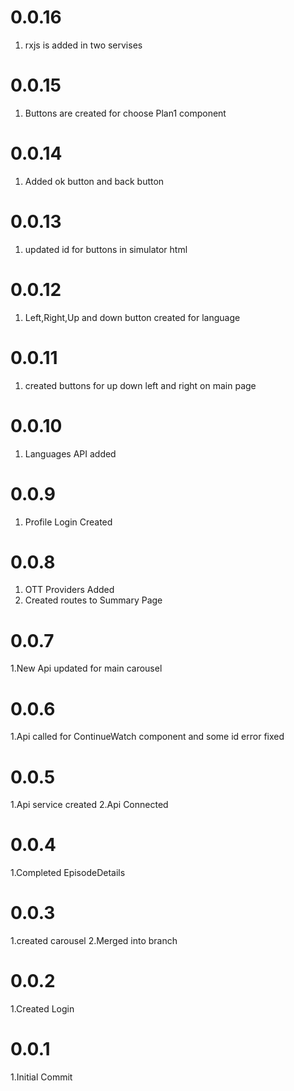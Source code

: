 # 0.0.16
1. rxjs is added in two servises

# 0.0.15
1. Buttons are created for choose Plan1 component


# 0.0.14

1. Added ok button and back button

# 0.0.13

1. updated id for buttons in simulator html

# 0.0.12

1. Left,Right,Up and down button created for language

# 0.0.11

1. created buttons for up down left and right on main page

# 0.0.10

1. Languages API added

# 0.0.9

1. Profile Login Created

# 0.0.8

1. OTT Providers Added
2. Created routes to Summary Page

# 0.0.7

1.New Api updated for main carousel


# 0.0.6

1.Api called for ContinueWatch  component and some id error fixed

# 0.0.5

1.Api service created
2.Api Connected

# 0.0.4

1.Completed EpisodeDetails

# 0.0.3

1.created carousel
2.Merged into branch

# 0.0.2

1.Created Login


# 0.0.1

1.Initial Commit
